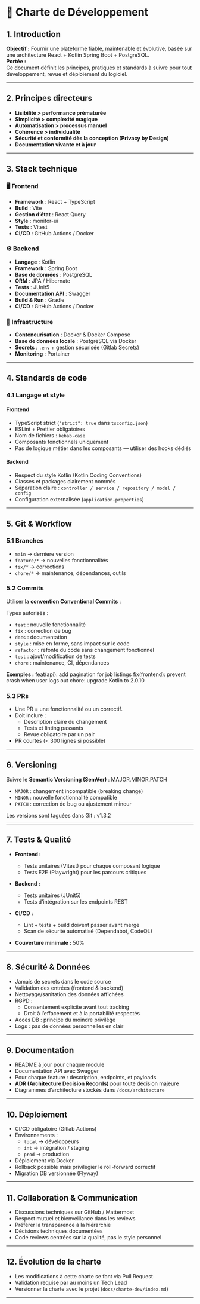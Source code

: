 # 🧭 Charte de Développement

## 1. Introduction

**Objectif :** Fournir une plateforme fiable, maintenable et évolutive, basée sur une architecture React + Kotlin Spring Boot + PostgreSQL.  
**Portée :**  
Ce document définit les principes, pratiques et standards à suivre pour tout développement, revue et déploiement du logiciel.

---

## 2. Principes directeurs

- **Lisibilité > performance prématurée**
- **Simplicité > complexité magique**
- **Automatisation > processus manuel**
- **Cohérence > individualité**
- **Sécurité et conformité dès la conception (Privacy by Design)**
- **Documentation vivante et à jour**

---

## 3. Stack technique

### 🖥️ Frontend
- **Framework** : React + TypeScript
- **Build** : Vite 
- **Gestion d’état** : React Query 
- **Style** : monitor-ui
- **Tests** : Vitest 
- **CI/CD** : GitHub Actions / Docker

### ⚙️ Backend
- **Langage** : Kotlin
- **Framework** : Spring Boot
- **Base de données** : PostgreSQL
- **ORM** : JPA / Hibernate
- **Tests** : JUnit5
- **Documentation API** : Swagger 
- **Build & Run** : Gradle
- **CI/CD** : GitHub Actions / Docker

### 🧩 Infrastructure
- **Conteneurisation** : Docker & Docker Compose
- **Base de données locale** : PostgreSQL via Docker
- **Secrets** : `.env` + gestion sécurisée (Gitlab Secrets)
- **Monitoring** : Portainer

---

## 4. Standards de code

### 4.1 Langage et style
#### Frontend
- TypeScript strict (`"strict": true` dans `tsconfig.json`)
- ESLint + Prettier obligatoires
- Nom de fichiers : `kebab-case`
- Composants fonctionnels uniquement
- Pas de logique métier dans les composants — utiliser des hooks dédiés

#### Backend
- Respect du style Kotlin (Kotlin Coding Conventions)
- Classes et packages clairement nommés
- Séparation claire : `controller / service / repository / model / config`
- Configuration externalisée (`application-properties`)

---

## 5. Git & Workflow

### 5.1 Branches
- `main` → derniere version 
- `feature/*` → nouvelles fonctionnalités
- `fix/*` → corrections
- `chore/*` → maintenance, dépendances, outils

### 5.2 Commits
Utiliser la **convention Conventional Commits** :  

Types autorisés :
- `feat` : nouvelle fonctionnalité
- `fix` : correction de bug
- `docs` : documentation
- `style` : mise en forme, sans impact sur le code
- `refactor` : refonte du code sans changement fonctionnel
- `test` : ajout/modification de tests
- `chore` : maintenance, CI, dépendances

**Exemples :**
feat(api): add pagination for job listings
fix(frontend): prevent crash when user logs out
chore: upgrade Kotlin to 2.0.10



### 5.3 PRs
- Une PR = une fonctionnalité ou un correctif.
- Doit inclure :
  - Description claire du changement
  - Tests et linting passants
  - Revue obligatoire par un pair
- PR courtes (< 300 lignes si possible)

---

## 6. Versioning

Suivre le **Semantic Versioning (SemVer)** :
MAJOR.MINOR.PATCH
- `MAJOR` : changement incompatible (breaking change)
- `MINOR` : nouvelle fonctionnalité compatible
- `PATCH` : correction de bug ou ajustement mineur

Les versions sont taguées dans Git : v1.3.2



---

## 7. Tests & Qualité

- **Frontend :**
  - Tests unitaires (Vitest) pour chaque composant logique
  - Tests E2E (Playwright) pour les parcours critiques

- **Backend :**
  - Tests unitaires (JUnit5)
  - Tests d’intégration sur les endpoints REST

- **CI/CD :**
  - Lint + tests + build doivent passer avant merge
  - Scan de sécurité automatisé (Dependabot, CodeQL)

- **Couverture minimale :** 50%

---

## 8. Sécurité & Données

- Jamais de secrets dans le code source
- Validation des entrées (frontend & backend)
- Nettoyage/sanitation des données affichées
- RGPD :
  - Consentement explicite avant tout tracking
  - Droit à l’effacement et à la portabilité respectés
- Accès DB : principe du moindre privilège
- Logs : pas de données personnelles en clair

---

## 9. Documentation

- README à jour pour chaque module
- Documentation API avec Swagger
- Pour chaque feature : description, endpoints, et payloads
- **ADR (Architecture Decision Records)** pour toute décision majeure
- Diagrammes d’architecture stockés dans `/docs/architecture`

---

## 10. Déploiement

- CI/CD obligatoire (Gitlab Actions)
- Environnements :
  - `local` → développeurs
  - `int` → intégration / staging
  - `prod` → production
- Déploiement via Docker 
- Rollback possible mais privilégier le roll-forward correctif
- Migration DB versionnée (Flyway)

---

## 11. Collaboration & Communication

- Discussions techniques sur GitHub / Mattermost
- Respect mutuel et bienveillance dans les reviews
- Préférer la transparence à la hiérarchie
- Décisions techniques documentées
- Code reviews centrées sur la qualité, pas le style personnel

---

## 12. Évolution de la charte

- Les modifications à cette charte se font via Pull Request
- Validation requise par au moins un Tech Lead
- Versionner la charte avec le projet (`docs/charte-dev/index.md`)

---



